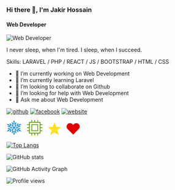 ### Hi there 👋, I'm Jakir Hossain
#### Web Developer
![Web Developer](https://scontent.fdac24-1.fna.fbcdn.net/v/t1.6435-9/49052645_830517140630776_5383936952317771776_n.jpg?_nc_cat=103&ccb=1-5&_nc_sid=19026a&_nc_eui2=AeFFxIYE7oeTKEAEMr6fc5Hyd7KbxmnsyZp3spvGaezJmmJU9wjbqB3RGvckfBoHp6_27qTIOpRM45pQW7mVRESB&_nc_ohc=oN5ccpgXiAMAX85OQ7I&tn=FLpYup0B-_NoJIhr&_nc_ht=scontent.fdac24-1.fna&oh=00_AT85Ac_7dIXeJnVuC1s2reYkw9y5t9P7o4nV-tz6X-mnFQ&oe=61EE92C9)

I never sleep, when I'm tired.
I sleep, when I succeed.

Skills: LARAVEL / PHP / REACT / JS / BOOTSTRAP / HTML / CSS

- 🔭 I’m currently working on Web Development 
- 🌱 I’m currently learning Laravel 
- 👯 I’m looking to collaborate on Github 
- 🤔 I’m looking for help with Web Development 
- 💬 Ask me about Web Development 


[<img src='https://cdn.jsdelivr.net/npm/simple-icons@3.0.1/icons/github.svg' alt='github' height='40'>](https://github.com/jakirdev)  [<img src='https://cdn.jsdelivr.net/npm/simple-icons@3.0.1/icons/facebook.svg' alt='facebook' height='40'>](https://www.facebook.com/jakir.cse99)  [<img src='https://cdn.jsdelivr.net/npm/simple-icons@3.0.1/icons/icloud.svg' alt='website' height='40'>](www.jakircse.com)  

<a href='https://archiveprogram.github.com/'><img src='https://raw.githubusercontent.com/acervenky/animated-github-badges/master/assets/acbadge.gif' width='40' height='40'></a> <a href='https://docs.github.com/en/developers'><img src='https://raw.githubusercontent.com/acervenky/animated-github-badges/master/assets/devbadge.gif' width='40' height='40'></a> <a href='https://stars.github.com/'><img src='https://raw.githubusercontent.com/acervenky/animated-github-badges/master/assets/starbadge.gif' width='35' height='35'></a> <a href='https://docs.github.com/en/github/supporting-the-open-source-community-with-github-sponsors'><img src='https://raw.githubusercontent.com/acervenky/animated-github-badges/master/assets/sponsorbadge.gif' width='35' height='35'></a> 

[![Top Langs](https://github-readme-stats.vercel.app/api/top-langs/?username=jakirdev)](https://github.com/anuraghazra/github-readme-stats)

![GitHub stats](https://github-readme-stats.vercel.app/api?username=jakirdev&show_icons=true)  

![GitHub Activity Graph](https://activity-graph.herokuapp.com/graph?username=jakirdev)  

![Profile views](https://gpvc.arturio.dev/jakirdev)  
